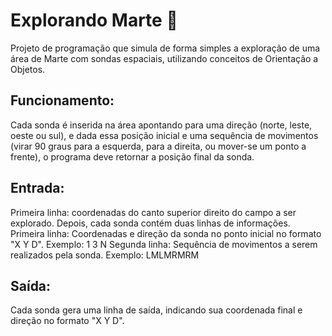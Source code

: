 # Explorando Marte :rocket:

Projeto de programação que simula de forma simples a exploração de uma área de Marte com sondas espaciais, utilizando conceitos de Orientação a Objetos.

## Funcionamento:

Cada sonda é inserida na área apontando para uma direção (norte, leste, oeste ou sul), e dada essa posição inicial e uma sequência de movimentos (virar 90 graus para a esquerda, para a direita, ou mover-se um ponto a frente), o programa deve retornar a posição final da sonda.

## Entrada:

Primeira linha: coordenadas do canto superior direito do campo a ser explorado.
Depois, cada sonda contém duas linhas de informações.
Primeira linha: Coordenadas e direção da sonda no ponto inicial no formato "X Y D". Exemplo: 1 3 N
Segunda linha: Sequência de movimentos a serem realizados pela sonda. Exemplo: LMLMRMRM

## Saída:

Cada sonda gera uma linha de saída, indicando sua coordenada final e direção no formato "X Y D".

